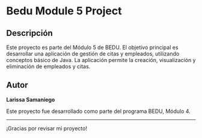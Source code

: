 # Bedu Module 5 Project

## Descripción

Este proyecto es parte del Módulo 5 de BEDU. El objetivo principal es desarrollar una aplicación de gestión de citas y empleados, utilizando conceptos básico de Java. La aplicación permite la creación, visualización y eliminación de empleados y citas.


## Autor

**Larissa Samaniego**

Este proyecto fue desarrollado como parte del programa BEDU, Módulo 4.

---

¡Gracias por revisar mi proyecto!
